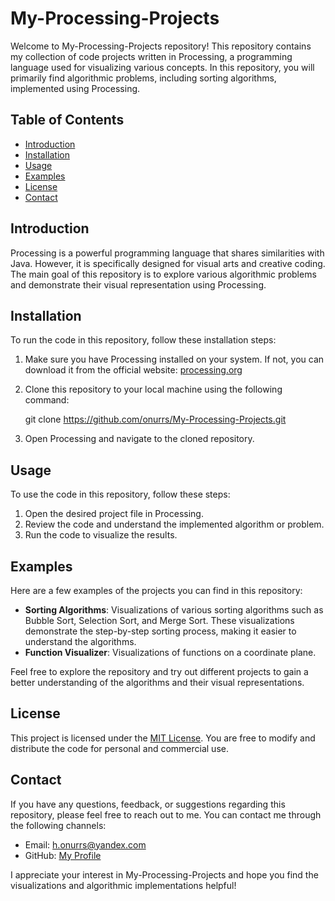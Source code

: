 # My-Processing-Projects

Welcome to My-Processing-Projects repository! This repository contains my collection of code projects written in Processing, a programming language used for visualizing various concepts. In this repository, you will primarily find algorithmic problems, including sorting algorithms, implemented using Processing.

## Table of Contents
- [Introduction](#introduction)
- [Installation](#installation)
- [Usage](#usage)
- [Examples](#examples)
- [License](#license)
- [Contact](#contact)

## Introduction
Processing is a powerful programming language that shares similarities with Java. However, it is specifically designed for visual arts and creative coding. The main goal of this repository is to explore various algorithmic problems and demonstrate their visual representation using Processing.

## Installation
To run the code in this repository, follow these installation steps:
1. Make sure you have Processing installed on your system. If not, you can download it from the official website: [processing.org](https://processing.org/download)
2. Clone this repository to your local machine using the following command:

   git clone https://github.com/onurrs/My-Processing-Projects.git

3. Open Processing and navigate to the cloned repository.

## Usage
To use the code in this repository, follow these steps:
1. Open the desired project file in Processing.
2. Review the code and understand the implemented algorithm or problem.
3. Run the code to visualize the results.

## Examples
Here are a few examples of the projects you can find in this repository:
- **Sorting Algorithms**: Visualizations of various sorting algorithms such as Bubble Sort, Selection Sort, and Merge Sort. These visualizations demonstrate the step-by-step sorting process, making it easier to understand the algorithms.
- **Function Visualizer**: Visualizations of functions on a coordinate plane.

Feel free to explore the repository and try out different projects to gain a better understanding of the algorithms and their visual representations.

## License
This project is licensed under the [MIT License](LICENSE). You are free to modify and distribute the code for personal and commercial use.

## Contact
If you have any questions, feedback, or suggestions regarding this repository, please feel free to reach out to me. You can contact me through the following channels:
- Email: h.onurrs@yandex.com
- GitHub: [My Profile](https://github.com/onurrs)

I appreciate your interest in My-Processing-Projects and hope you find the visualizations and algorithmic implementations helpful!
